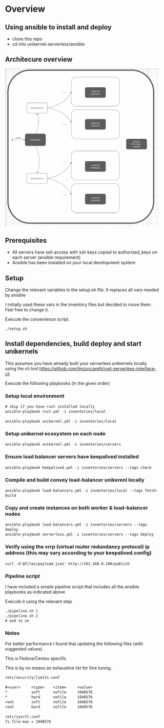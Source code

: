 # Overview

## Using ansible to install and deploy

- clone this repo
- cd into unikernel-serverless/ansible

## Architecure overview

![architecture](assets/unikernel-ha-bw.jpg)

## Prerequisites

- All servers have ssh access with ssh keys copied to authorized_keys on each server (ansible requirement)
- Ansible has been installed on your local development system

## Setup

Change the relevant variables in the setup.sh file. It replaces all vars needed by ansible

I initially used these vars in the inventory files but decided to move them. Feel free to change it.

Execute the convenience script.

```
./setup.sh
```

## Install dependencies, build deploy and start unikernels

This assumes you have already built your serverless unikernels locally
using the cli tool https://github.com/lmzuccarelli/rust-serverless-interface-cli

Execute the following playbooks (in the given order)

### Setup local environment

```
# skip if you have rust installed locally
ansible-playbook rust.yml -i inventories/local

ansible-playbook unikernel.yml -i inventories/local 
```

### Setup unikernel ecosystem on each node

```
ansible-playbook unikernel.yml -i inventories/servers
```

### Ensure load balancer servers have keepalived installed

```
ansible-playbook keepalived.yml -i inventories/servers --tags check
```

### Compile and build convey load-balancer unikerenl locally

```
ansible-playbook load-balancers.yml -i inventories/local --tags fetch-build
```

### Copy and create instances on both worker & load-balancer nodes

```
ansible-playbook load-balancers.yml -i inventories/servers --tags deploy
ansible-playbook serverless.yml -i inventories/servers --tags deploy
```

### Verify using the vrrp (virtual router redundancy protocol) ip address (this may vary according to your keepalived.config)

```
curl -d'@files/payload.json' http://192.168.0.100/publish
```

### Pipeline script

I have included a simple pipeline script that includes all the ansible playbooks as indicated above

Execute it using the relevant step

```
./pipeline.sh 1
./pipeline.sh 2
# and so on
```

### Notes

For better performance I found that updating the following files (with suggested values)

This is Fedora/Centos specific

This is by no means an exhaustive list for fine tuning.

```
/etc/security/limits.conf

#<user>     <type>    <item>     <value>
*           soft      nofile     1048576
*           hard      nofile     1048576
root        soft      nofile     1048576
root        hard      nofile     1048576

/etc/sysctl.conf
fs.file-max = 1048576
```
